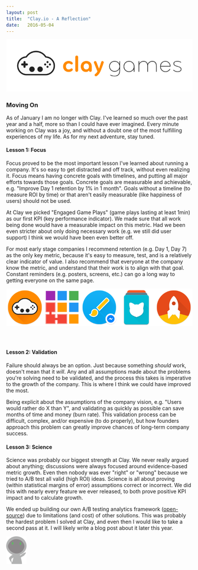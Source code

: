 ```yaml
---
layout: post
title:  "Clay.io - A Reflection"
date:   2016-05-04
---
```


![Clay Games](/assets/images/clay_logo_728.png)

### Moving On

As of January I am no longer with Clay.
I've learned so much over the past year and a half, more so than I could have ever imagined.
Every minute working on Clay was a joy, and without a doubt one of the most fulfilling experiences of my life.
As for my next adventure, stay tuned.

#### Lesson 1: Focus

Focus proved to be the most important lesson I've learned about running a company.
It's so easy to get distracted and off track, without even realizing it.
Focus means having concrete goals with timelines, and putting all major efforts towards those goals.
Concrete goals are measurable and achievable, e.g. "Improve Day 1 retention by 1% in 1 month".
Goals without a timeline (to measure ROI by time) or that aren't easily measurable (like happiness of users) should not be used.

At Clay we picked "Engaged Game Plays" (game plays lasting at least 1min) as our first KPI (key performance indicator). We made sure that all work being done would have a measurable impact on this metric. Had we been even stricter about only doing necessary work (e.g. we still did user support) I think we would have been even better off.

For most early stage companies I recommend retention (e.g. Day 1, Day 7) as the only key metric, because it's easy to measure, test, and is a relatively clear indicator of value. I also recommend that everyone at the company know the metric, and understand that their work is to align with that goal. Constant reminders (e.g. posters, screens, etc.) can go a long way to getting everyone on the same page.

<style>
.clay_icons {
  display: flex;
  justify-content: space-between;
  padding-bottom: 40px;
}
</style>

<div class="clay_icons">
  <a href="https://play.google.com/store/apps/details?id=com.clay.clay">
    <img src="/assets/images/clay_icon.png" alt="Clay Games">
  </a>
  <a href="https://play.google.com/store/apps/details?id=com.clay.zop">
    <img src="/assets/images/zop_icon.png" alt="Zop">
  </a>
  <a href="https://play.google.com/store/apps/details?id=com.clay.doodledraw">
    <img src="/assets/images/clay_doodle_draw.png" alt="Doodle Draw">
  </a>
  <a href="https://play.google.com/store/apps/details?id=com.clay.kittencards">
    <img src="/assets/images/clay_kitten_cards.png" alt="Kitten Cards">
  </a>
  <a href="https://play.google.com/store/apps/details?id=com.clay.memeblast">
    <img src="/assets/images/clay_meme_blast.png" alt="Meme Blast">
  </a>
</div>

#### Lesson 2: Validation

Failure should always be an option. Just because something _should_ work, doesn't mean that it _will_. Any and all assumptions made about the problems you're solving need to be validated, and the process this takes is imperative to the growth of the company.
This is where I think we could have improved the most.

Being explicit about the assumptions of the company vision, e.g. "Users would rather do X than Y", and validating as quickly as possible can save months of time and money (burn rate). This validation process can be difficult, complex, and/or expensive (to do properly), but how founders approach this problem can greatly improve chances of long-term company success.

#### Lesson 3: Science

Science was probably our biggest strength at Clay. We never really argued about anything; discussions were always focused around evidence-based metric growth. Even then nobody was ever "right" or "wrong" because we tried to A/B test all valid (high ROI) ideas. Science is all about proving (within statistical margins of error) assumptions correct or incorrect. We did this with nearly every feature we ever released, to both prove positive KPI impact and to calculate growth.

We ended up building our own A/B testing analytics framework ([open-source](https://github.com/claydotio/hyperplane)) due to limitations (and cost) of other solutions. This was probably the hardest problem I solved at Clay, and even then I would like to take a second pass at it. I will likely write a blog post about it later this year.

![Clay Mascot](/assets/images/clay_mascot.png)
